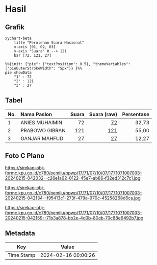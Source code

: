 # Hasil

## Grafik

```mermaid
xychart-beta
    title "Perolehan Suara Nasional"
    x-axis [01, 02, 03]
    y-axis "Suara" 0 --> 121
    bar [72, 121, 27]
```

```mermaid
%%{init: {"pie": {"textPosition": 0.5}, "themeVariables": {"pieOuterStrokeWidth": "5px"}} }%%
pie showData
    "1" : 72
    "2" : 121
    "3" : 27
```

## Tabel

| No. | Nama Paslon    | Suara | Suara (raw) | Persentase |
|:--- |:-------------- | -----:| -----------:| ----------:|
| 1   | ANIES MUHAIMIN | 72    | [72][p-1]   | 32,73      |
| 2   | PRABOWO GIBRAN | 121   | [121][p-2]  | 55,00      |
| 3   | GANJAR MAHFUD  | 27    | [27][p-3]   | 12,27      |


[p-1]: https://github.com/gigit-pemilu/pemilu-2024/blob/main/pilpres/hitung-suara/sub/17-bengkulu/sub/71-kota-bengkulu/sub/07-ratu-samban/sub/1007-anggut-dalam/sub/003-tps/sub/paslon-1.txt
[p-2]: https://github.com/gigit-pemilu/pemilu-2024/blob/main/pilpres/hitung-suara/sub/17-bengkulu/sub/71-kota-bengkulu/sub/07-ratu-samban/sub/1007-anggut-dalam/sub/003-tps/sub/paslon-2.txt
[p-3]: https://github.com/gigit-pemilu/pemilu-2024/blob/main/pilpres/hitung-suara/sub/17-bengkulu/sub/71-kota-bengkulu/sub/07-ratu-samban/sub/1007-anggut-dalam/sub/003-tps/sub/paslon-3.txt

## Foto C Plano

https://sirekap-obj-formc.kpu.go.id/c780/pemilu/ppwp/17/71/07/10/07/1771071007003-20240215-042032--c26e1a62-0122-45e7-ab86-f32ed312c7c1.jpg

https://sirekap-obj-formc.kpu.go.id/c780/pemilu/ppwp/17/71/07/10/07/1771071007003-20240215-042134--f95413c1-273f-479a-970c-45258268d6ca.jpg

https://sirekap-obj-formc.kpu.go.id/c780/pemilu/ppwp/17/71/07/10/07/1771071007003-20240215-042159--71b3a878-bb2e-4d0b-80eb-70c88e6492b7.jpg


## Metadata

| Key        | Value               |
| ---------- | ------------------- |
| Time Stamp | 2024-02-16 00:00:26 |



